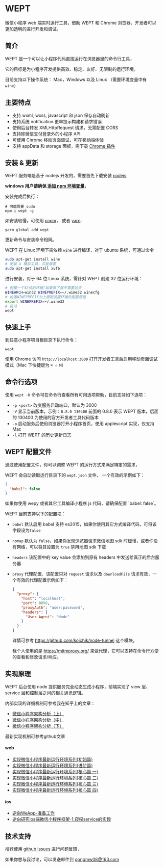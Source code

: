 # WEPT

微信小程序 web 端实时运行工具，借助 WEPT 和 Chrome
浏览器，开发者可以更加透明的进行开发和调试。

## 简介

WEPT 是一个可以让小程序代码直接运行在浏览器里的命令行工具，

它的目标是为小程序开发提供高效、稳定、友好、无限制的运行环境。

目前支持以下操作系统： Mac，Windows 以及 Linux （需要环境变量中有 `wine`）

## 主要特点

* 支持 wxml, wxss, javascript 和 json 保存自动刷新
* 支持系统 notification 更早提示构建和请求错误
* 使用后台转发 XMLHttpRequest 请求，无需配置 CORS
* 支持除微信支付登录外的小程序 API
* 可使用 Chrome 移动页面调试，可在移动端体验
* 支持 appData 和 storage 面板，需下载 [Chrome 插件](https://chrome.google.com/webstore/detail/wechat-devtools-extension/cmpjfobofbhbghjodehbohchlghacmll)

## 安装 & 更新

WEPT 服务端是基于 nodejs 开发的，需要首先下载安装 [nodejs](https://nodejs.org)

__windows 用户请确保 [添加 npm 环境变量](http://jingyan.baidu.com/article/2d5afd69e243cc85a2e28efa.html)__，

安装完成后执行：

    # 可能需要 sudo
    npm i wept -g

如安装较慢，可使用 [cnpm](http://npm.taobao.org/)， 或者 [yarn](https://github.com/yarnpkg/yarn):

    yarn global add wept

更新命令与安装命令相同。

WEPT 在 Linux 环境下需依赖 `wine` 进行编译，对于 ubuntu 系统，可通过命令

``` sh
sudo apt-get install wine
# 安装 X 模拟工具，可能需要
sudo apt-get install xvfb
```

进行安装，对于 64 位 Linux 系统，需针对 WEPT 创建 32 位运行环境：

``` bash
# 创建一个32位的环境(如果有了就不需要这步
WINEARCH=win32 WINEPREFIX=~/.wine32 winecfg
# 设置WINEPREFIX为上面刚设置环境的配置路径
export WINEPREFIX=~/.wine32 
# 启动
wept
```

## 快速上手

到任意小程序项目根目录下执行命令：

    wept

使用 Chrome 访问 `http://localhost:3000` 打开开发者工具后启用移动页面调试模式（Mac 下快捷键为 `⌘ ⇧ M`）

## 命令行选项

使用 `wept -h` 命令可在命令行查看所有可用选项帮助，目前支持如下选项：

* `-p <port>` 改变服务启动端口，默认为 3000
* `-V` 显示当前版本，示例：`0.8.0 130400` 前面的 0.8.0 表示 WEPT 版本，后面的
  130400 为使用的官方开发者工具代码版本
* `-o` 启动服务后使用浏览器打开小程序首页，使用 applescript 实现，仅支持 Mac
* `-l` 打开 WEPT 的历史更新日志


## WEPT 配置文件

通过使用配置文件，你可以调整 WEPT 的运行方式来满足特定的需求，

WEPT 会自动读取运行目录下的 `wept.json` 文件， 一个有效的示例如下：

``` json
{
  "babel": false
}
```

<p class="warning">
如果你使用 wepy 或者其它工具编译小程序 js 代码，请确保配置 `babel: false`。
</p>

WEPT 目前支持以下的配置项：

* `babel` 默认启用 babel 支持 es2015，如果你使用其它方式编译代码，可将该字段设为`false`
* `nomap` 默认为 `false`，如果你发现浏览器请求微信地图 sdk
  时缓慢，或者你没有网络，可以将其设置为 `true` 禁用地图 sdk 下载
* `headers`  该配置中的 key value 会添加到原有 headers 中发送给真正的后台服务器
* `proxy` 代理配置，该配置只对 `request` 请求以及 `downloadFile`
  请求有效，一个有效的代理配置示例如下：

    ``` json
    {
      "proxy": {
        "host": "localhost",
        "port": 8090,
        "proxyAuth": "user:password",
        "headers": {
          "User-Agent": "Node"
        }
      }
    }
    ```

  详情可参考 https://github.com/koichik/node-tunnel 这个模块。

  我个人使用的是  https://mitmproxy.org/
  来做代理，它可以支持在命令行方便的查看和修改请求/响应。

## 实现原理

WEPT 后台使用 node 提供服务完全动态生成小程序，前端实现了 view 层、service 层和控制层之间的相关通讯逻辑。

内部实现的详细机制可参考我在知乎上的文章：

* [微信小程序架构分析（上）](https://zhuanlan.zhihu.com/p/22754296)
* [微信小程序架构分析（中）](https://zhuanlan.zhihu.com/p/22765476)
* [微信小程序架构分析（下）](https://zhuanlan.zhihu.com/p/22932309)

最新实现机制可参考github文章

#### web
* [实现微信小程序最新运行环境系列(初始篇)](https://github.com/gongmw/blog/issues/5)
* [实现微信小程序最新运行环境系列(进阶篇)](https://github.com/gongmw/blog/issues/6)
* [实现微信小程序最新运行环境系列(核心篇 一)](https://github.com/gongmw/blog/issues/7)
* [实现微信小程序最新运行环境系列(核心篇 二)](https://github.com/gongmw/blog/issues/8)
* [实现微信小程序最新运行环境系列(核心篇 三)](https://github.com/gongmw/blog/issues/9)
* [实现微信小程序最新运行环境系列(核心篇 四)](https://github.com/gongmw/blog/issues/18)

#### ios
* [逆向WeApp-准备工作](https://github.com/wetools/wept/blob/master/docs/ios/逆向WeApp准备工作.md)
* [逆向研究ios端微信小程序框架-1.窥探service的实现](https://github.com/lionvoom/WeAppCrack)



## 技术支持

推荐使用 [github issues](https://github.com/wetools/wept/issues) 进行问题反馈，

如果你想与我讨论，可以发送邮件到 <a href="gongmw08@163.com">gongmw08@163.com</a>
